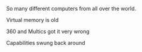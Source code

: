 So many different computers from all over the world.

Virtual memory is old

360 and Multics got it very wrong

Capabilities swung back around